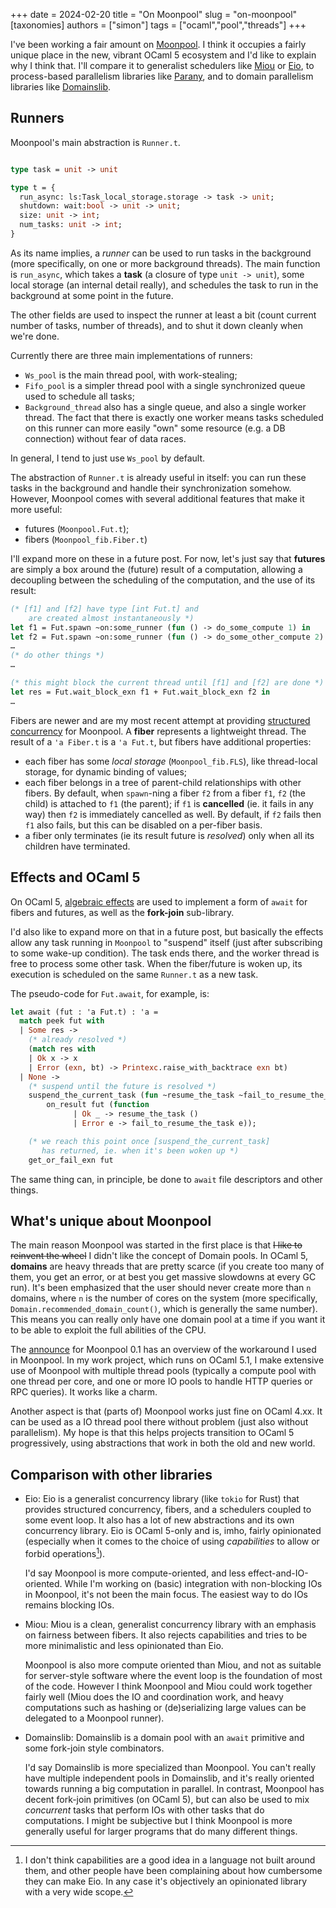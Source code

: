 +++
date = 2024-02-20
title = "On Moonpool"
slug = "on-moonpool"
[taxonomies]
authors = ["simon"]
tags = ["ocaml","pool","threads"]
+++

I've been working a fair amount on [Moonpool](https://github.com/c-cube/moonpool).
I think it occupies a fairly unique place in the new, vibrant OCaml 5 ecosystem and
I'd like to explain why I think that. I'll compare it to generalist schedulers like
[Miou](https://github.com/robur-coop/miou) or [Eio](https://github.com/ocaml-multicore/eio),
to process-based parallelism libraries like [Parany](https://github.com/UnixJunkie/parany),
and to domain parallelism libraries
like [Domainslib](https://github.com/ocaml-multicore/domainslib).

<!-- more -->

## Runners

Moonpool's main abstraction is `Runner.t`.

```ocaml

type task = unit -> unit

type t = {
  run_async: ls:Task_local_storage.storage -> task -> unit;
  shutdown: wait:bool -> unit -> unit;
  size: unit -> int;
  num_tasks: unit -> int;
}
```

As its name implies, a _runner_ can be used to run tasks in the background
(more specifically, on one or more background threads).
The main function is `run_async`, which takes a **task** (a closure
of type `unit -> unit`), some local
storage (an internal detail really), and schedules the task to run
in the background at some point in the future.

The other fields are used to inspect the runner at least a bit (count current
number of tasks, number of threads), and to shut it down cleanly when we're done.

Currently there are three main implementations of runners:
- `Ws_pool` is the main thread pool, with work-stealing;
- `Fifo_pool` is a simpler thread pool with a single synchronized queue used
    to schedule all tasks;
- `Background_thread` also has a single queue, and also a single worker thread.
    The fact that there is exactly one worker means tasks scheduled on
    this runner can more easily "own" some resource (e.g. a DB connection)
    without fear of data races.

In general, I tend to just use `Ws_pool` by default.

The abstraction of `Runner.t` is already useful in itself: you
can run these tasks in the background and handle their synchronization somehow.
However, Moonpool comes with several additional features that make it more useful:
- futures (`Moonpool.Fut.t`);
- fibers (`Moonpool_fib.Fiber.t`)

I'll expand more on these in a future post. For now, let's just say that
**futures** are simply a box around the (future) result of a computation, allowing
a decoupling between the scheduling of the computation, and the use of its result:

```ocaml
(* [f1] and [f2] have type [int Fut.t] and
    are created almost instantaneously *)
let f1 = Fut.spawn ~on:some_runner (fun () -> do_some_compute 1) in
let f2 = Fut.spawn ~on:some_runner (fun () -> do_some_other_compute 2) in
…
(* do other things *)
…

(* this might block the current thread until [f1] and [f2] are done *)
let res = Fut.wait_block_exn f1 + Fut.wait_block_exn f2 in
…
```

Fibers are newer and are my most recent attempt at providing
[structured concurrency](https://vorpus.org/blog/notes-on-structured-concurrency-or-go-statement-considered-harmful/) for Moonpool.
A **fiber**  represents a lightweight thread.
The result of a `'a Fiber.t` is a `'a Fut.t`, but fibers have additional properties:
- each fiber has some _local storage_ (`Moonpool_fib.FLS`), like thread-local storage,
    for dynamic binding of values;
- each fiber belongs in a tree of parent-child relationships with other fibers.
    By default, when `spawn`-ning a fiber `f2` from a fiber `f1`, `f2` (the child)
    is attached to `f1` (the parent); if `f1` is **cancelled** (ie. it fails in any
    way) then `f2` is immediately cancelled as well.  By default,
    if `f2` fails then `f1` also fails, but this can be disabled on a per-fiber
    basis.
- a fiber only terminates (ie its result future is _resolved_) only when all
    its children have terminated.

## Effects and OCaml 5

On OCaml 5, [algebraic effects](https://v2.ocaml.org/manual/effects.html) are used
to implement a form of `await` for fibers and futures, as well as
the **fork-join** sub-library.

I'd also like to expand more on that in a future post, but basically
the effects allow any task running in `Moonpool` to "suspend" itself
(just after subscribing to some wake-up condition).
The task ends there, and the worker thread is free to process some other
task.
When the fiber/future is woken up, its execution is scheduled on the same
`Runner.t` as a new task.

The pseudo-code for `Fut.await`, for example, is:

```ocaml
let await (fut : 'a Fut.t) : 'a =
  match peek fut with
  | Some res ->
    (* already resolved *)
    (match res with
    | Ok x -> x
    | Error (exn, bt) -> Printexc.raise_with_backtrace exn bt)
  | None ->
    (* suspend until the future is resolved *)
    suspend_the_current_task (fun ~resume_the_task ~fail_to_resume_the_task ->
        on_result fut (function
              | Ok _ -> resume_the_task ()
              | Error e -> fail_to_resume_the_task e));

    (* we reach this point once [suspend_the_current_task]
       has returned, ie. when it's been woken up *)
    get_or_fail_exn fut
```

The same thing can, in principle, be done to `await` file descriptors
and other things.

## What's unique about Moonpool

The main reason Moonpool was started in the first place is
that ~~I like to reinvent the wheel~~ I didn't like the concept
of Domain pools.
In OCaml 5, **domains** are heavy threads that are pretty scarce
(if you create too many of them, you get an error, or at best
you get massive slowdowns at every GC run).
It's been emphasized that the user should never create more than `n` domains,
where `n` is the number of cores on the system (more specifically,
`Domain.recommended_domain_count()`, which is generally the same number).
This means you can really only have one domain pool at a time if you want it to
be able to exploit the full abilities of the CPU.

The [announce](https://discuss.ocaml.org/t/ann-moonpool-0-1/12387) for
Moonpool 0.1 has an overview of the workaround I used in Moonpool.
In my work project, which runs on OCaml 5.1, I make extensive use of Moonpool
with multiple thread pools (typically a compute pool with one thread per core,
and one or more IO pools to handle HTTP queries or RPC queries).
It works like a charm.

Another aspect is that (parts of) Moonpool works just fine on OCaml 4.xx.
It can be used as a IO thread pool there without problem (just also without
parallelism).
My hope is that this helps projects transition to OCaml 5 progressively,
using abstractions that work in both the old and new world.

## Comparison with other libraries

- Eio: Eio is a generalist concurrency
    library (like `tokio` for Rust) that provides structured concurrency,
    fibers, and a schedulers coupled to some event loop.
    It also has a lot of new abstractions and its own concurrency library.
    Eio is OCaml 5-only and is, imho, fairly opinionated (especially when
    it comes to the choice of using _capabilities_ to allow or forbid
    operations[^1]).

    I'd say Moonpool is more compute-oriented, and less effect-and-IO-oriented.
    While I'm working on (basic) integration with non-blocking IOs in Moonpool,
    it's not been the main focus.
    The easiest way to do IOs remains blocking IOs.

- Miou: Miou is a clean, generalist concurrency library with an emphasis
    on fairness between fibers. It also rejects capabilities and tries to
    be more minimalistic and less opinionated than Eio.

    Moonpool is also more compute oriented than Miou, and not as suitable
    for server-style software where the event loop is the foundation
    of most of the code. However I think Moonpool and Miou could work together
    fairly well (Miou does the IO and coordination work, and heavy computations
    such as hashing or (de)serializing large values can be delegated to
    a Moonpool runner).

- Domainslib: Domainslib is a domain pool with an `await` primitive and some
    fork-join style combinators.

    I'd say Domainslib is more specialized than Moonpool. You can't really have
    multiple independent pools in Domainslib, and it's really oriented towards
    running a big computation in parallel. In contrast, Moonpool has decent
    fork-join primitives (on OCaml 5), but can also be used to mix
    _concurrent_ tasks that perform IOs with other tasks that do
    computations. I might be subjective but I think Moonpool is more generally
    useful for larger programs that do many different things.

[^1]: I don't think capabilities are a good idea in a language not built around them,
    and other people have been complaining about how cumbersome they can
    make Eio. In any case it's objectively an opinionated library with a
    very wide scope.
